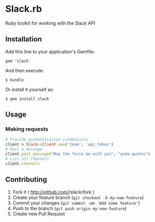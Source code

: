 # Slack.rb

Ruby toolkit for working with the Slack API

## Installation

Add this line to your application's Gemfile:

    gem 'slack'

And then execute:

    $ bundle

Or install it yourself as:

    $ gem install slack

## Usage

### Making requests

```ruby
# Provide authentication credentials
client = Slack::Client.new('team', 'api_token')
# Post a message
client.post_message("May the force be with you", "yoda-quotes")
# List all channels
client.channels
```

## Contributing

1. Fork it ( http://github.com/<my-github-username>/slack/fork )
2. Create your feature branch (`git checkout -b my-new-feature`)
3. Commit your changes (`git commit -am 'Add some feature'`)
4. Push to the branch (`git push origin my-new-feature`)
5. Create new Pull Request
